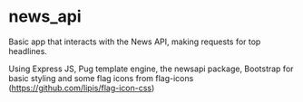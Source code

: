 # news_api

Basic app that interacts with the News API, making requests for top headlines.

Using Express JS, Pug template engine, the newsapi package, Bootstrap for basic styling and some flag icons from flag-icons (https://github.com/lipis/flag-icon-css)
